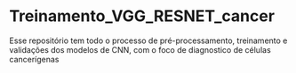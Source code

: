 # Treinamento_VGG_RESNET_cancer
Esse repositório tem todo o processo de pré-processamento, treinamento e validações dos modelos de CNN, com o foco de diagnostico de células cancerígenas 
